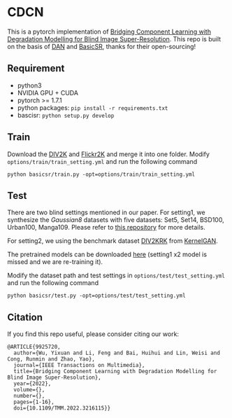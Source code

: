 # CDCN
This is a pytorch implementation of [Bridging Component Learning with Degradation Modelling for Blind Image Super-Resolution](https://ieeexplore.ieee.org/abstract/document/9925720).
This repo is built on the basis of [DAN](https://github.com/greatlog/DAN) and [BasicSR](https://github.com/XPixelGroup/BasicSR), thanks for their open-sourcing!
## Requirement
+ python3
+ NVIDIA GPU + CUDA
+ pytorch >= 1.7.1
+ python packages: ``` pip install -r requirements.txt ```
+ bascisr: ``` python setup.py develop ```
## Train
Download the [DIV2K](https://data.vision.ee.ethz.ch/cvl/DIV2K/) and [Flickr2K](http://cv.snu.ac.kr/research/EDSR/Flickr2K.tar) and merge it into one folder. Modify `options/train/train_setting.yml` and run the following command
```
python basicsr/train.py -opt=options/train/train_setting.yml
```
## Test
There are two blind settings mentioned in our paper. For setting1, we synthesize the *Gaussian8* datasets with five datasets: Set5, Set14, BSD100, Urban100, Manga109. Please refer to [this repository](https://github.com/Arcananana/DSSR) for more details.

For setting2, we using the benchmark dataset [DIV2KRK]((http://www.wisdom.weizmann.ac.il/~vision/kernelgan/DIV2KRK_public.zip)) from [KernelGAN](https://github.com/sefibk/KernelGAN).

The pretrained models can be downloaded [here](https://pan.baidu.com/s/1K2Qi4ejzQPnLC7m5_8UlsQ?pwd=cdcn) (setting1 x2 model is missed and we are re-training it).

Modify the dataset path and test settings in `options/test/test_setting.yml` and run the following command
```
python basicsr/test.py -opt=options/test/test_setting.yml
```
## Citation
If you find this repo useful, please consider citing our work:
```
@ARTICLE{9925720,
  author={Wu, Yixuan and Li, Feng and Bai, Huihui and Lin, Weisi and Cong, Runmin and Zhao, Yao},
  journal={IEEE Transactions on Multimedia}, 
  title={Bridging Component Learning with Degradation Modelling for Blind Image Super-Resolution}, 
  year={2022},
  volume={},
  number={},
  pages={1-16},
  doi={10.1109/TMM.2022.3216115}}
```
